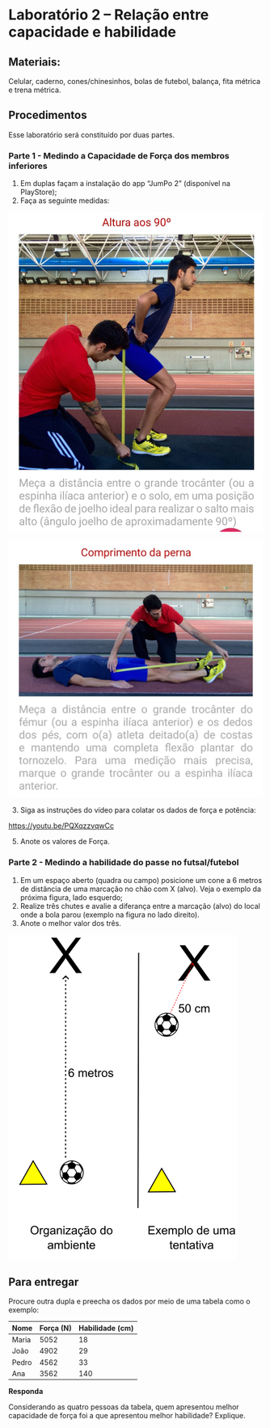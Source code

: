 # Laboratório 2 – Relação entre capacidade e habilidade 

## Materiais:

Celular, caderno, cones/chinesinhos, bolas de futebol, balança, fita métrica e trena métrica. 

## Procedimentos
Esse laboratório será constituído por duas partes.
### Parte 1 - Medindo a Capacidade de Força dos membros inferiores
1. Em duplas façam a instalação do app “JumPo 2” (disponível na PlayStore);
2. Faça as seguinte medidas:

![Altura 90 graus](https://github.com/apolinario-souza/teaching/blob/main/AprendizagemMotora(EFI04168)/Lab/Altura_90.jpeg)



![Comprimento da perna](https://github.com/apolinario-souza/teaching/blob/main/AprendizagemMotora(EFI04168)/Lab/Comp_perna.jpeg)

3. Siga as instruções do vídeo para colatar os dados de força e potência:

https://youtu.be/PQXqzzvqwCc

5. Anote os valores de Força.  

### Parte 2 - Medindo a habilidade do passe no futsal/futebol
1. Em um espaço aberto (quadra ou campo) posicione um cone a 6 metros de distância de uma marcação no chão com X (alvo). Veja o exemplo da próxima figura, lado esquerdo;
2. Realize três chutes e avalie a diferança entre a marcação (alvo) do local onde a bola parou (exemplo na figura no lado direito).
3. Anote o melhor valor dos três.

![Figura organização](https://github.com/apolinario-souza/teaching/blob/main/AprendizagemMotora(EFI04168)/Lab/organiza_lab2.png)

## Para entregar
Procure outra dupla e preecha os dados por meio de uma tabela como o exemplo:

| Nome| Força (N) | Habilidade (cm) |
|-------------|-------------|-------------|
| Maria  |  5052  | 18 |
| João  |  4902  | 29  |
| Pedro  |  4562 | 33  |
| Ana  |  3562  | 140  |

**Responda**

Considerando as quatro pessoas da tabela, quem apresentou melhor capacidade de força foi a que apresentou melhor habilidade? Explique.




